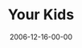 ---
layout: message
category: message
series: "Home For The Holidays"
title: "Your Kids"
date: 2006-12-16-00-00
message_id: 38
sc-permalink-url: "http://soundcloud.com/crdschurch/your-kids"
audio: "http://s3.amazonaws.com/crossroads-media/messages/audio/HFTH_03_Your_Kids_12-17-06_Tome.mp3"
audio-duration: "39:24"
tag: 
 - parenting
 - parent
 - kids
 - christmas
 - family
 - marriage
 - tome
explicit: false
---